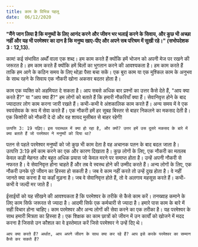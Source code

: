```yaml
---
title: काम के विभिन्न पहलू
date:  06/12/2020
---
```


**"मैंने जान लिया है कि मनुष्यों के लिए आनंद करने और जीवन भर भलाई करने के सिवाय, और कुछ भी अच्छा नहीं और यह भी परमेश्वर का दान है कि मनुष्य खाए-पीए और अपने सब परिश्रम में सुखी रहे।" (सभोपदेशक 3 : 12,13).**

काम! कई संभावित अर्थों वाला एक शब्द। हम काम करते हैं क्योंकि हमें भोजन को अपनी मेज पर रखने की जरूरत है। हम काम करते हैं क्योंकि हमें बिलों का भुगतान करने की आवश्यकता है। हम काम करते हैं ताकि हम आगे के कठिन समय के लिए थोड़ा पैसा बचा सकें। एक बुरा काम या एक मुश्किल काम के अनुभव के साथ रहने के सिवाय एक नौकरी खोना अकसर बदतर होता है।

काम एक व्यक्ति को अहमियत दे सकता है। आप सबसे अधिक बार प्रश्नों का उत्तर कैसे देते हैं, "आप क्या करते हैं?" या "आप क्या हैं?" हम लोगों को बताते हैं कि हमारी नौकरियाँ क्या हैं। सेवानिवृत्त होने के बाद ज्यादातर लोग काम करना जारी रखते हैं। कभी-कभी वे अंशकालिक काम करते हैं। अन्य समय में वे एक स्वयंसेवक के रूप में सेवा करते हैं। एक नौकरी हमें हर सुबह बिस्तर से बाहर निकलने का मकसद देती है। एक किशोरी को नौकरी दे दो और वह शायद मुसीबत से बाहर रहेगी!

`उत्पत्ति 3: 19 पढ़िए। इस पदस्थल में क्या हो रहा है, और क्यों? उत्तर हमें उस दूसरे मकसद के बारे में क्या बताते हैं जो परमेश्वर ने मनुष्यों को दिया था?`

पतन से पहले परमेश्वर मनुष्यों को जो कुछ भी काम देता है वह अचानक पतन के बाद बदल जाता है। उत्पत्ति 3:19 हमें काम करने का एक और कारण दिखाता है। कुछ लोगों के लिए, एक नौकरी का मतलब केवल कड़ी मेहनत और बहुत अधिक प्रयास जो केवल मरने पर समाप्त होता है। उन्हें अपनी नौकरी से नफरत है। वे सेवानिवृत्त होना चाहते हैं और तब वे स्वस्थ होने की उम्मीद करते हैं। अन्य लोगों के लिए, एक नौकरी उनके पूरे जीवन का हिस्सा हो सकती है। जब वे काम नहीं करते तो उन्हें दुख होता है। वे नहीं जानते क्या करना है या कहाँ मुड़ना है। जब वे सेवानिवृत्त होते हैं, तो वे अलगाव महसूस करते हैं। कभी-कभी वे जल्दी मर जाते हैं।

ईसाईयों को यह सीखने की आवश्यकता है कि परमेश्वर के तरीके से कैसे काम करें। तनख्वाह कमाने के लिए काम सिर्फ जरूरत से ज्यादा है। आदमी सिर्फ एक कर्मचारी से ज्यादा है। हमारे पास काम के बारे में सही विचार होना चाहिए। काम परमेश्वर और अन्य लोगों की सेवा करने का एक तरीका है। यह परमेश्वर के साथ हमारी मित्रता का हिस्सा है। एक शिक्षक का काम छात्रों को जीवन में उन कार्यों को खोजने में मदद करना है जिससे उन कौशल का वे इस्तेमाल करें जिसे परमेश्वर ने उन्हें दिए थे।

`आप क्या करते हैं? अर्थात, आप अपने जीवन के साथ क्या कर रहे हैं? आप इसे करके परमेश्वर का सम्मान कैसे कर सकते हैं?`